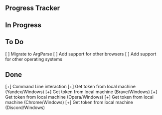 ## Progress Tracker

## In Progress

## To Do
[ ] Migrate to ArgParse
[ ] Add support for other browsers
[ ] Add support for other operating systems

## Done
[+] Command Line interaction
[+] Get token from local machine (Yandex/Windows)
[+] Get token from local machine (Brave/Windows)
[+] Get token from local machine (Opera/Windows)
[+] Get token from local machine (Chrome/Windows)
[+] Get token from local machine (Discord/Windows)